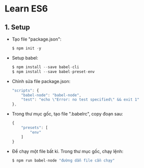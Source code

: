 # Learn ES6
## 1. Setup
- Tạo file "package.json":
	``` javascript
    $ npm init -y
    ```

- Setup babel:
	``` javascript
    $ npm install --save babel-cli
    $ npm install --save babel-preset-env
    ```
- Chỉnh sửa file package.json:
	``` javascript
    "scripts": {
    	"babel-node": "babel-node",
    	"test": "echo \"Error: no test specified\" && exit 1"
  	},
    ```
- Trong thư mục gốc, tạo file ".babelrc", copy đoạn sau:
	``` javascript
    {
		"presets": [
			"env"
		]
	}
    ```
- Để chạy một file bất kì. Trong thư mục gốc, chạy lệnh:
	``` javascript
    $ npm run babel-node "đường dẫn file cần chạy"
    ```


